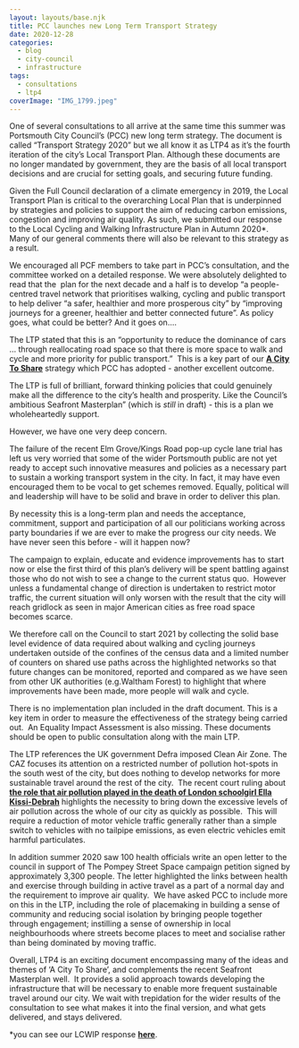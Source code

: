 ```yaml
---
layout: layouts/base.njk
title: PCC launches new Long Term Transport Strategy
date: 2020-12-28
categories: 
  - blog
  - city-council
  - infrastructure
tags: 
  - consultations
  - ltp4
coverImage: "IMG_1799.jpeg"
---
```


One of several consultations to all arrive at the same time this summer was Portsmouth City Council’s (PCC) new long term strategy. The document is called “Transport Strategy 2020” but we all know it as LTP4 as it’s the fourth iteration of the city’s Local Transport Plan. Although these documents are no longer mandated by government, they are the basis of all local transport decisions and are crucial for setting goals, and securing future funding. 

Given the Full Council declaration of a climate emergency in 2019, the Local Transport Plan is critical to the overarching Local Plan that is underpinned by strategies and policies to support the aim of reducing carbon emissions, congestion and improving air quality. As such, we submitted our response to the Local Cycling and Walking Infrastructure Plan in Autumn 2020\*.  Many of our general comments there will also be relevant to this strategy as a result.

We encouraged all PCF members to take part in PCC’s consultation, and the committee worked on a detailed response. We were absolutely delighted to read that the  plan for the next decade and a half is to develop “a people-centred travel network that prioritises walking, cycling and public transport to help deliver “a safer, healthier and more prosperous city” by “improving journeys for a greener, healthier and better connected future”. As policy goes, what could be better? And it goes on....

The LTP stated that this is an “opportunity to reduce the dominance of cars … through reallocating road space so that there is more space to walk and cycle and more priority for public transport.”  This is a key part of our [**A City To Share**](https://www.pompeybug.co.uk/a-city-to-share/) strategy which PCC has adopted - another excellent outcome. 

The LTP is full of brilliant, forward thinking policies that could genuinely make all the difference to the city’s health and prosperity. Like the Council’s ambitious Seafront Masterplan” (which is _still_ in draft) - this is a plan we wholeheartedly support. 

However, we have one very deep concern. 

The failure of the recent Elm Grove/Kings Road pop-up cycle lane trial has left us very worried that some of the wider Portsmouth public are not yet ready to accept such innovative measures and policies as a necessary part to sustain a working transport system in the city. In fact, it may have even encouraged them to be vocal to get schemes removed. Equally, political will and leadership will have to be solid and brave in order to deliver this plan. 

By necessity this is a long-term plan and needs the acceptance, commitment, support and participation of all our politicians working across party boundaries if we are ever to make the progress our city needs. We have never seen this before - will it happen now?

The campaign to explain, educate and evidence improvements has to start now or else the first third of this plan’s delivery will be spent battling against those who do not wish to see a change to the current status quo.  However unless a fundamental change of direction is undertaken to restrict motor traffic, the current situation will only worsen with the result that the city will reach gridlock as seen in major American cities as free road space becomes scarce.  

We therefore call on the Council to start 2021 by collecting the solid base level evidence of data required about walking and cycling journeys undertaken outside of the confines of the census data and a limited number of counters on shared use paths across the highlighted networks so that future changes can be monitored, reported and compared as we have seen from other UK authorities (e.g.Waltham Forest) to highlight that where improvements have been made, more people will walk and cycle.  

There is no implementation plan included in the draft document. This is a key item in order to measure the effectiveness of the strategy being carried out.  An Equality Impact Assessment is also missing. These documents should be open to public consultation along with the main LTP.

The LTP references the UK government Defra imposed Clean Air Zone. The CAZ focuses its attention on a restricted number of pollution hot-spots in the south west of the city, but does nothing to develop networks for more sustainable travel around the rest of the city.  The recent court ruling about [**the role that air pollution played in the death of London schoolgirl Ella Kissi-Debrah**](https://www.newscientist.com/article/2263165-landmark-ruling-says-air-pollution-contributed-to-death-of-9-year-old/) highlights the necessity to bring down the excessive levels of air pollution across the whole of our city as quickly as possible.  This will require a reduction of motor vehicle traffic generally rather than a simple switch to vehicles with no tailpipe emissions, as even electric vehicles emit harmful particulates.

In addition summer 2020 saw 100 health officials write an open letter to the council in support of The Pompey Street Space campaign petition signed by approximately 3,300 people. The letter highlighted the links between health and exercise through building in active travel as a part of a normal day and the requirement to improve air quality.  We have asked PCC to include more on this in the LTP, including the role of placemaking in building a sense of community and reducing social isolation by bringing people together through engagement; instilling a sense of ownership in local neighbourhoods where streets become places to meet and socialise rather than being dominated by moving traffic.

Overall, LTP4 is an exciting document encompassing many of the ideas and themes of ‘A City To Share’, and complements the recent Seafront Masterplan well.  It provides a solid approach towards developing the infrastructure that will be necessary to enable more frequent sustainable travel around our city. We wait with trepidation for the wider results of the consultation to see what makes it into the final version, and what gets delivered, and stays delivered. 

\*you can see our LCWIP response **[here](https://www.pompeybug.co.uk/wp-content/uploads/2021/01/PCC-Draft-LCWIP-PCF-response_Nov20.pdf)**.
